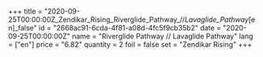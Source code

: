 +++
title = "2020-09-25T00:00:00Z_Zendikar_Rising_Riverglide_Pathway_//_Lavaglide_Pathway_[en]_false"
id = "2668ac91-6cda-4f81-a08d-4fc5f9cb35b2"
date = "2020-09-25T00:00:00Z"
name = "Riverglide Pathway // Lavaglide Pathway"
lang = ["en"]
price = "6.82"
quantity = 2
foil = false
set = "Zendikar Rising"
+++
